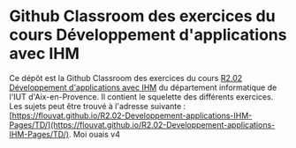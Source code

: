 # Github Classroom des exercices du cours Développement d'applications avec IHM

Ce dépôt est la Github Classroom des exercices du cours [R2.02 Développement d'applications avec IHM](https://flouvat.github.io/R2.02-Developpement-applications-IHM-Pages/) du département informatique de l'IUT d'Aix-en-Provence. Il contient le squelette des différents exercices. Les sujets peut être trouvé à l'adresse suivante : [https://flouvat.github.io/R2.02-Developpement-applications-IHM-Pages/TD/](https://flouvat.github.io/R2.02-Developpement-applications-IHM-Pages/TD/).
Moi ouais v4